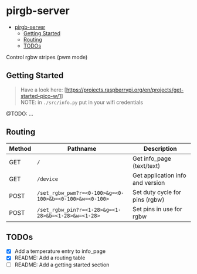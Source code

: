 # pirgb-server

<!--toc:start-->
- [pirgb-server](#pirgb-server)
  - [Getting Started](#getting-started)
  - [Routing](#routing)
  - [TODOs](#todos)
<!--toc:end-->

Control rgbw stripes (pwm mode)

## Getting Started

> Have a look here: [https://projects.raspberrypi.org/en/projects/get-started-pico-w/1]  
> NOTE: in `./src/info.py` put in your wifi credentials  

@TODO: ...

## Routing

| Method | Pathname | Description |
|--------|----------|-------------|
| GET    | `/` | Get info\_page (text/text) |
| GET    | `/device` | Get application info and version |
| POST   | `/set_rgbw_pwm?r=<0-100>&g=<0-100>&b=<0-100>&w=<0-100>` | Set duty cycle for pins (rgbw) |
| POST   | `/set_rgbw_pin?r=<1-28>&g=<1-28>&b=<1-28>&w=<1-28>` | Set pins in use for rgbw |

## TODOs

- [x] Add a temperature entry to info\_page
- [x] README: Add a routing table
- [ ] README: Add a getting started section
